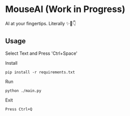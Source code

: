# MouseAI (Work in Progress)
AI at your fingertips. Literally ✨🤖👇

Usage
-----
Select Text and Press 'Ctrl+Space'

Install
```
pip install -r requirements.txt
```

Run
```
python ./main.py
```

Exit
```
Press Ctrl+Q
```
